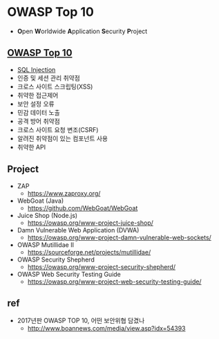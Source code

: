 # OWASP Top 10
* **O**pen **W**orldwide **A**pplication **S**ecurity **P**roject

## [OWASP Top 10](https://owasp.org/www-project-top-ten/)
* [SQL Injection](/mib/owasp/sqlinjection)
* 인증 및 세션 관리 취약점
* 크로스 사이트 스크립팅(XSS)
* 취약한 접근제어
* 보안 설정 오류
* 민감 데이터 노출
* 공격 방어 취약점
* 크로스 사이트 요청 변조(CSRF)
* 알려진 취약점이 있는 컴포넌트 사용
* 취약한 API

## Project
* ZAP
  * https://www.zaproxy.org/
* WebGoat (Java)
  * https://github.com/WebGoat/WebGoat
* Juice Shop (Node.js)
  * https://owasp.org/www-project-juice-shop/
* Damn Vulnerable Web Application (DVWA)
  * https://owasp.org/www-project-damn-vulnerable-web-sockets/
* OWASP Mutillidae II
  * https://sourceforge.net/projects/mutillidae/
* OWASP Security Shepherd
  * https://owasp.org/www-project-security-shepherd/
* OWASP Web Security Testing Guide
  * https://owasp.org/www-project-web-security-testing-guide/

## ref
* 2017년판 OWASP TOP 10, 어떤 보안위협 담겼나
  * http://www.boannews.com/media/view.asp?idx=54393
